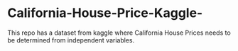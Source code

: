 # California-House-Price-Kaggle-
This repo has a dataset from kaggle where California House Prices needs to be determined from independent variables.
